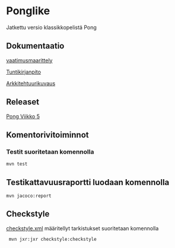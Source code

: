 # Ponglike

Jatkettu versio klassikkopelistä Pong

## Dokumentaatio

[vaatimusmaarittely](https://github.com/Radzilla/ot-harjoitustyo/blob/master/dokumentaatio/vaatimusmaarittely.md)

[Tuntikirjanpito](https://github.com/Radzilla/ot-harjoitustyo/blob/master/dokumentaatio/tuntikirjanpito)

[Arkkitehtuurikuvaus](https://github.com/Radzilla/ot-harjoitustyo/blob/master/dokumentaatio/Pong_luokkakaavio.pdf)

## Releaset

[Pong Viikko 5](https://github.com/Radzilla/ot-harjoitustyo/blob/master/Pong/Pong-1.0-SNAPSHOT.jar)


## Komentorivitoiminnot

### Testit suoritetaan komennolla

```
mvn test
```

## Testikattavuusraportti luodaan komennolla

```
mvn jacoco:report
```

## Checkstyle

[checkstyle.xml](https://github.com/Radzilla/ot-harjoitustyo/blob/master/Pong/checkstyle.xml) määritellyt tarkistukset suoritetaan komennolla 

```
 mvn jxr:jxr checkstyle:checkstyle
```


